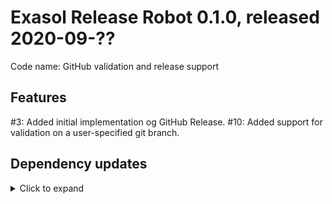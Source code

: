 # Exasol Release Robot 0.1.0, released 2020-09-??

Code name: GitHub validation and release support

## Features

#3: Added initial implementation og GitHub Release.
#10: Added support for validation on a user-specified git branch.

## Dependency updates

<details>
  <summary>Click to expand</summary>
  
* Added `org.kohsuke:github-api:1.116`
* Added `commons-cli:commons-cli:1.4`
* Added `org.json:json:20200518`
* Added `org.mockito:mockito-core:3.5.9`
* Added `org.junit.jupiter:junit-jupiter:5.6.2`
* Added `org.hamcrest:hamcrest:2.2`
* Added `org.apache.maven.plugins:maven-compiler-plugin:3.8.1`
* Added `org.apache.maven.plugins:maven-surefire-plugin:3.0.0-M4`
* Added `org.apache.maven.plugins:maven-assembly-plugin:3.3.0`
* Added `org.codehaus.mojo:versions-maven-plugin:2.7`
* Added `org.sonatype.ossindex.maven:ossindex-maven-plugin:3.1.0`
* Added `org.apache.maven.plugins:maven-enforcer-plugin:3.0.0-M3`
* Added `org.jacoco:jacoco-maven-plugin:0.8.5`

</details>
